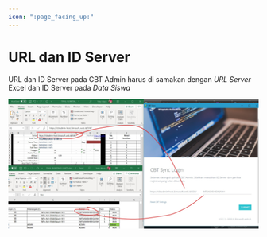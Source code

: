 ```yaml
---
icon: ":page_facing_up:"
---
```

# URL dan ID Server

URL dan ID Server pada CBT Admin harus di samakan dengan *URL Server* Excel dan ID Server pada *Data Siswa*

![ID Server](images/idserver.jpg)
